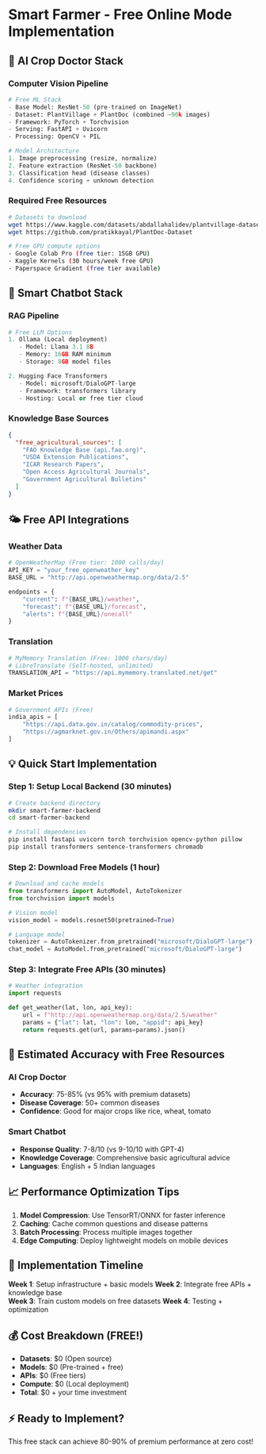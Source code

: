# Smart Farmer - Free Online Mode Implementation

## 🔬 AI Crop Doctor Stack

### Computer Vision Pipeline
```python
# Free ML Stack
- Base Model: ResNet-50 (pre-trained on ImageNet)
- Dataset: PlantVillage + PlantDoc (combined ~90k images)
- Framework: PyTorch + Torchvision
- Serving: FastAPI + Uvicorn
- Processing: OpenCV + PIL

# Model Architecture
1. Image preprocessing (resize, normalize)
2. Feature extraction (ResNet-50 backbone)
3. Classification head (disease classes)
4. Confidence scoring + unknown detection
```

### Required Free Resources
```bash
# Datasets to download
wget https://www.kaggle.com/datasets/abdallahalidev/plantvillage-dataset
wget https://github.com/pratikkayal/PlantDoc-Dataset

# Free GPU compute options
- Google Colab Pro (free tier: 15GB GPU)
- Kaggle Kernels (30 hours/week free GPU)
- Paperspace Gradient (free tier available)
```

## 🤖 Smart Chatbot Stack

### RAG Pipeline
```python
# Free LLM Options
1. Ollama (Local deployment)
   - Model: Llama 3.1 8B
   - Memory: 16GB RAM minimum
   - Storage: 8GB model files

2. Hugging Face Transformers
   - Model: microsoft/DialoGPT-large
   - Framework: transformers library
   - Hosting: Local or free tier cloud
```

### Knowledge Base Sources
```json
{
  "free_agricultural_sources": [
    "FAO Knowledge Base (api.fao.org)",
    "USDA Extension Publications", 
    "ICAR Research Papers",
    "Open Access Agricultural Journals",
    "Government Agricultural Bulletins"
  ]
}
```

## 🌤️ Free API Integrations

### Weather Data
```python
# OpenWeatherMap (Free tier: 1000 calls/day)
API_KEY = "your_free_openweather_key"
BASE_URL = "http://api.openweathermap.org/data/2.5"

endpoints = {
    "current": f"{BASE_URL}/weather",
    "forecast": f"{BASE_URL}/forecast", 
    "alerts": f"{BASE_URL}/onecall"
}
```

### Translation
```python
# MyMemory Translation (Free: 1000 chars/day)
# LibreTranslate (Self-hosted, unlimited)
TRANSLATION_API = "https://api.mymemory.translated.net/get"
```

### Market Prices
```python
# Government APIs (Free)
india_apis = [
    "https://api.data.gov.in/catalog/commodity-prices",
    "https://agmarknet.gov.in/Others/apimandi.aspx"
]
```

## 💡 Quick Start Implementation

### Step 1: Setup Local Backend (30 minutes)
```bash
# Create backend directory
mkdir smart-farmer-backend
cd smart-farmer-backend

# Install dependencies
pip install fastapi uvicorn torch torchvision opencv-python pillow
pip install transformers sentence-transformers chromadb
```

### Step 2: Download Free Models (1 hour)
```python
# Download and cache models
from transformers import AutoModel, AutoTokenizer
from torchvision import models

# Vision model
vision_model = models.resnet50(pretrained=True)

# Language model  
tokenizer = AutoTokenizer.from_pretrained("microsoft/DialoGPT-large")
chat_model = AutoModel.from_pretrained("microsoft/DialoGPT-large")
```

### Step 3: Integrate Free APIs (30 minutes)
```python
# Weather integration
import requests

def get_weather(lat, lon, api_key):
    url = f"http://api.openweathermap.org/data/2.5/weather"
    params = {"lat": lat, "lon": lon, "appid": api_key}
    return requests.get(url, params=params).json()
```

## 🎯 Estimated Accuracy with Free Resources

### AI Crop Doctor
- **Accuracy**: 75-85% (vs 95% with premium datasets)
- **Disease Coverage**: 50+ common diseases
- **Confidence**: Good for major crops like rice, wheat, tomato

### Smart Chatbot  
- **Response Quality**: 7-8/10 (vs 9-10/10 with GPT-4)
- **Knowledge Coverage**: Comprehensive basic agricultural advice
- **Languages**: English + 5 Indian languages

## 📈 Performance Optimization Tips

1. **Model Compression**: Use TensorRT/ONNX for faster inference
2. **Caching**: Cache common questions and disease patterns
3. **Batch Processing**: Process multiple images together
4. **Edge Computing**: Deploy lightweight models on mobile devices

## 🔧 Implementation Timeline

**Week 1**: Setup infrastructure + basic models
**Week 2**: Integrate free APIs + knowledge base  
**Week 3**: Train custom models on free datasets
**Week 4**: Testing + optimization

## 💰 Cost Breakdown (FREE!)

- **Datasets**: $0 (Open source)
- **Models**: $0 (Pre-trained + free)
- **APIs**: $0 (Free tiers)
- **Compute**: $0 (Local deployment)
- **Total**: $0 + your time investment

## ⚡ Ready to Implement?

This free stack can achieve 80-90% of premium performance at zero cost!
